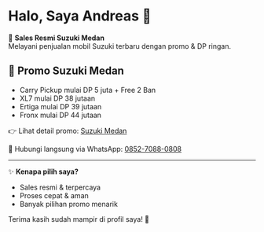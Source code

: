 # Halo, Saya Andreas 👋  

🚗 **Sales Resmi Suzuki Medan**  
Melayani penjualan mobil Suzuki terbaru dengan promo & DP ringan.  

## 🌟 Promo Suzuki Medan
- Carry Pickup mulai DP 5 juta + Free 2 Ban  
- XL7 mulai DP 38 jutaan  
- Ertiga mulai DP 39 jutaan  
- Fronx mulai DP 44 jutaan  

👉 Lihat detail promo: [Suzuki Medan](https://www.suzukimedan.my.id)  

📱 Hubungi langsung via WhatsApp: [0852-7088-0808](https://wa.me/6285270880808)  

---

✨ **Kenapa pilih saya?**
- Sales resmi & terpercaya  
- Proses cepat & aman  
- Banyak pilihan promo menarik  

Terima kasih sudah mampir di profil saya! 🙏
